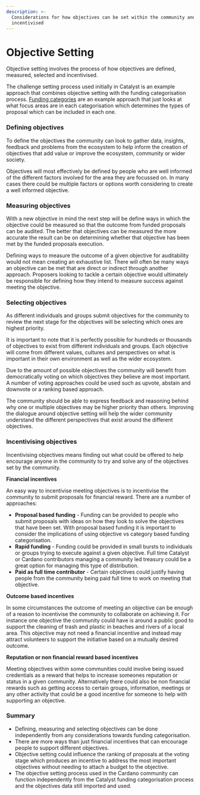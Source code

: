```yaml
---
description: >-
  Considerations for how objectives can be set within the community and
  incentivised
---
```


# Objective Setting

Objective setting involves the process of how objectives are defined, measured, selected and incentivised.



The challenge setting process used initially in Catalyst is an example approach that combines objective setting with the funding categorisation process. [Funding categories](https://app.gitbook.com/o/Pr76HeHUxsbctwx0OULs/s/QQsRsN95MX1ihFh4Vffn/) are an example approach that just looks at what focus areas are in each categorisation which determines the types of proposal which can be included in each one.



### Defining objectives

To define the objectives the community can look to gather data, insights, feedback and problems from the ecosystem to help inform the creation of objectives that add value or improve the ecosystem, community or wider society.



Objectives will most effectively be defined by people who are well informed of the different factors involved for the area they are focussed on. In many cases there could be multiple factors or options worth considering to create a well informed objective.



### Measuring o**bjectives**

With a new objective in mind the next step will be define ways in which the objective could be measured so that the outcome from funded proposals can be audited. The better that objectives can be measured the more accurate the result can be on determining whether that objective has been met by the funded proposals execution.



Defining ways to measure the outcome of a given objective for auditability would not mean creating an exhaustive list. There will often be many ways an objective can be met that are direct or indirect through another approach. Proposers looking to tackle a certain objective would ultimately be responsible for defining how they intend to measure success against meeting the objective.



### Selecting objectives

As different individuals and groups submit objectives for the community to review the next stage for the objectives will be selecting which ones are highest priority.



It is important to note that it is perfectly possible for hundreds or thousands of objectives to exist from different individuals and groups. Each objective will come from different values, cultures and perspectives on what is important in their own environment as well as the wider ecosystem.



Due to the amount of possible objectives the community will benefit from democratically voting on which objectives they believe are most important. A number of voting approaches could be used such as upvote, abstain and downvote or a ranking based approach.



The community should be able to express feedback and reasoning behind why one or multiple objectives may be higher priority than others. Improving the dialogue around objective setting will help the wider community understand the different perspectives that exist around the different objectives.



### **Incentivising objectives**

Incentivising objectives means finding out what could be offered to help encourage anyone in the community to try and solve any of the objectives set by the community.



**Financial incentives**

An easy way to incentivise meeting objectives is to incentivise the community to submit proposals for financial reward. There are a number of approaches:

* **Proposal based funding** - Funding can be provided to people who submit proposals with ideas on how they look to solve the objectives that have been set. With proposal based funding it is important to consider the implications of using objective vs category based funding categorisation.&#x20;
* **Rapid funding** - Funding could be provided in small bursts to individuals or groups trying to execute against a given objective. Full time Catalyst or Cardano contributors managing a community led treasury could be a great option for managing this type of distribution.
* **Paid as full time contributor** - Certain objectives could justify having people from the community being paid full time to work on meeting that objective.



**Outcome based incentives**

In some circumstances the outcome of meeting an objective can be enough of a reason to incentivise the community to collaborate on achieving it. For instance one objective the community could have is around a public good to support the cleaning of trash and plastic in beaches and rivers of a local area. This objective may not need a financial incentive and instead may attract volunteers to support the initiative based on a mutually desired outcome.



**Reputation or non financial reward based incentives**

Meeting objectives within some communities could involve being issued credentials as a reward that helps to increase someones reputation or status in a given community. Alternatively there could also be non financial rewards such as getting access to certain groups, information, meetings or any other activity that could be a good incentive for someone to help with supporting an objective.



### **Summary**

* Defining, measuring and selecting objectives can be done independently from any considerations towards funding categorisation.
* There are more ways than just financial incentives that can encourage people to support different objectives.
* Objective setting could influence the ranking of proposals at the voting stage which produces an incentive to address the most important objectives without needing to attach a budget to the objective.
* The objective setting process used in the Cardano community can function independently from the Catalyst funding categorisation process and the objectives data still imported and used.
